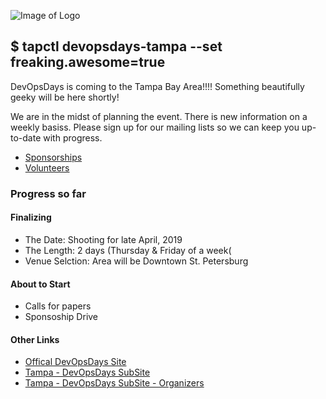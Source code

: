 ![Image of Logo](https://gallery.mailchimp.com/474271ce5a886070ff16100c8/images/db3701e8-e12d-40e9-b12c-3cb56e136045.png)

## $ tapctl devopsdays-tampa --set freaking.awesome=true ##

DevOpsDays is coming to the Tampa Bay Area!!!! Something beautifully geeky will be here shortly! 

We are in the midst of planning the event.  There is new information on a weekly basiss.  Please sign up for our mailing lists so we can keep you up-to-date with progress.

- [Sponsorships](http://eepurl.com/dNKngY)
- [Volunteers](http://eepurl.com/dNIFQQ)

### Progress so far ##

#### Finalizing ####
- The Date: Shooting for late April, 2019
- The Length: 2 days (Thursday & Friday of a week(
- Venue Selction: Area will be Downtown St. Petersburg

#### About to Start ####
- Calls for papers
- Sponsoship Drive

#### Other Links ####

- [Offical DevOpsDays Site](https://www.devopsdays.org/)
- [Tampa - DevOpsDays SubSite](https://www.devopsdays.org/events/2019-tampa/welcome)
- [Tampa - DevOpsDays SubSite - Organizers](https://www.devopsdays.org/events/2019-tampa/contact)
